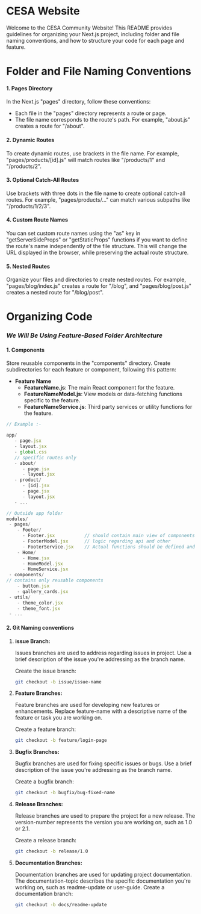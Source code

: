 # CESA Website

Welcome to the CESA Community Website! 
This README provides guidelines for organizing your Next.js project, including folder and file naming conventions, and how to structure your code for each page and feature.



# Folder and File Naming Conventions

#### 1. Pages Directory

In the Next.js "pages" directory, follow these conventions:

- Each file in the "pages" directory represents a route or page.
- The file name corresponds to the route's path. For example, "about.js" creates a route for "/about".

#### 2. Dynamic Routes

To create dynamic routes, use brackets in the file name. For example, "pages/products/[id].js" will match routes like "/products/1" and "/products/2".

#### 3. Optional Catch-All Routes

Use brackets with three dots in the file name to create optional catch-all routes. For example, "pages/products/..." can match various subpaths like "/products/1/2/3".

#### 4. Custom Route Names

You can set custom route names using the "as" key in "getServerSideProps" or "getStaticProps" functions if you want to define the route's name independently of the file structure.
This will change the URL displayed in the browser, while preserving the actual route structure.

#### 5. Nested Routes

Organize your files and directories to create nested routes. For example, "pages/blog/index.js" creates a route for "/blog", and "pages/blog/post.js" creates a nested route for "/blog/post".




# Organizing Code


### **_We Will Be Using Feature-Based Folder Architecture_**


#### 1. Components

Store reusable components in the "components" directory. Create subdirectories for each feature or component, following this pattern:

- **Feature Name**
  - **FeatureName.js**: The main React component for the feature.
  - **FeatureNameModel.js**: View models or data-fetching functions specific to the feature.
  - **FeatureNameService.js**: Third party services or utility functions for the feature.

```js
// Example :-

app/
   - page.jsx
   - layout.jsx
   - global.css
   // specific routes only
   - about/
      - page.jsx
      - layout.jsx
   - product/
      - [id].jsx
      - page.jsx
      - layout.jsx
   - ...

// Outside app folder
modules/
 - pages/
    - Footer/
      - Footer.jsx           // should contain main view of components only
      - FooterModel.jsx      // logic regarding api and other
      - FooterService.jsx    // Actual functions should be defined and implemented here only
    - Home/
      - Home.jsx
      - HomeModel.jsx
      - HomeService.jsx
 - components/
// contains only reusable components
    - button.jsx
    - gallery_cards.jsx
 - utils/
    - theme_color.jsx
    - theme_font.jsx
 - ... 

```



#### 2. Git Naming conventions


1. **issue Branch:**

   Issues branches are used to address regarding issues in project. Use a brief description of the issue you're addressing as the branch name.
   
   Create the issue branch:

   ```bash
   git checkout -b issue/issue-name
   ```

3. **Feature Branches:**

   Feature branches are used for developing new features or enhancements. Replace feature-name with a descriptive name of the feature or task you are working on.

   Create a feature branch:

   ```bash
   git checkout -b feature/login-page
   ```

5. **Bugfix Branches:**

   Bugfix branches are used for fixing specific issues or bugs. Use a brief description of the issue you're addressing as the branch name.
   
   Create a bugfix branch:

   ```bash
   git checkout -b bugfix/bug-fixed-name
   ```


6. **Release Branches:**

   Release branches are used to prepare the project for a new release. The version-number represents the version you are working on, such as 1.0 or 2.1.
   
   Create a release branch:

   ```bash
   git checkout -b release/1.0
   ```

7. **Documentation Branches:**
   
   Documentation branches are used for updating project documentation. The documentation-topic describes the specific documentation you're working on, such as readme-update or user-guide.
   Create a documentation branch:

   ```bash
   git checkout -b docs/readme-update
   ```



